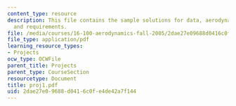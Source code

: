 ```yaml
---
content_type: resource
description: This file contains the sample solutions for data, aerodynamic models
  and requirements.
file: /media/courses/16-100-aerodynamics-fall-2005/2dae27e09688d0416c0fe4de42a7f144_proj1.pdf
file_type: application/pdf
learning_resource_types:
- Projects
ocw_type: OCWFile
parent_title: Projects
parent_type: CourseSection
resourcetype: Document
title: proj1.pdf
uid: 2dae27e0-9688-d041-6c0f-e4de42a7f144
---
```

